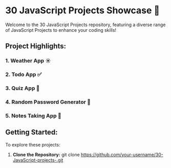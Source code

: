 # 30 JavaScript Projects Showcase 🚀

Welcome to the 30 JavaScript Projects repository, featuring a diverse range of JavaScript Projects to enhance your coding skills!

## Project Highlights:

### 1. Weather App ☀️

### 2. Todo App ✅

### 3. Quiz App 🧠

### 4. Random Password Generator 🔐

### 5. Notes Taking App 📝

## Getting Started:

To explore these projects:

1. **Clone the Repository:**
   git clone https://github.com/your-username/30-JavaScript-projects-.git
